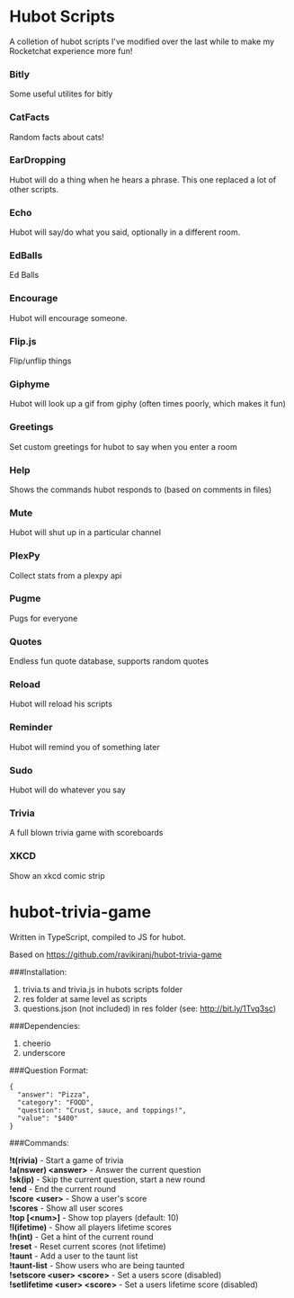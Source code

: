# Hubot Scripts

A colletion of hubot scripts I've modified over the last while to make my Rocketchat experience more fun! 

### Bitly
  Some useful utilites for bitly
### CatFacts
  Random facts about cats!
### EarDropping
  Hubot will do a thing when he hears a phrase.  This one replaced a lot of other scripts.
### Echo
  Hubot will say/do what you said, optionally in a different room.
### EdBalls
  Ed Balls
### Encourage
  Hubot will encourage someone.
### Flip.js
  Flip/unflip things
### Giphyme
  Hubot will look up a gif from giphy (often times poorly, which makes it fun)
### Greetings
  Set custom greetings for hubot to say when you enter a room
### Help
  Shows the commands hubot responds to (based on comments in files)
### Mute
  Hubot will shut up in a particular channel
### PlexPy
  Collect stats from a plexpy api
### Pugme
  Pugs for everyone
### Quotes
  Endless fun quote database, supports random quotes
### Reload
  Hubot will reload his scripts
### Reminder
  Hubot will remind you of something later
### Sudo
  Hubot will do whatever you say
### Trivia
  A full blown trivia game with scoreboards
### XKCD
  Show an xkcd comic strip


# hubot-trivia-game

Written in TypeScript, compiled to JS for hubot.

Based on https://github.com/ravikiranj/hubot-trivia-game

###Installation:

1. trivia.ts and trivia.js in hubots scripts folder
2. res folder at same level as scripts
3. questions.json (not included) in res folder (see: http://bit.ly/1Tvq3sc)

###Dependencies:

1. cheerio
2. underscore

###Question Format:
```
{  
  "answer": "Pizza",  
  "category": "FOOD",  
  "question": "Crust, sauce, and toppings!",  
  "value": "$400"  
}
```
###Commands:

**!t(rivia)** - Start a game of trivia  
**!a(nswer) \<answer\>** - Answer the current question  
**!sk(ip)** - Skip the current question, start a new round  
**!end** - End the current round  
**!score \<user\>** - Show a user's score  
**!scores** - Show all user scores  
**!top \[\<num\>\]** - Show top <num> players (default: 10)  
**!l(ifetime)** - Show all players lifetime scores  
**!h(int)** - Get a hint of the current round  
**!reset** - Reset current scores (not lifetime)  
**!taunt** - Add a user to the taunt list  
**!taunt-list** - Show users who are being taunted  
**!setscore \<user\> \<score\>** - Set a users score (disabled)  
**!setlifetime \<user\> \<score\>** - Set a users lifetime score (disabled)  
